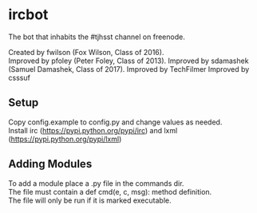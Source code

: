 ircbot
======

The bot that inhabits the #tjhsst channel on freenode.

Created by fwilson (Fox Wilson, Class of 2016).  
Improved by pfoley (Peter Foley, Class of 2013).
Improved by sdamashek (Samuel Damashek, Class of 2017).
Improved by TechFilmer
Improved by csssuf

Setup
-----
Copy config.example to config.py and change values as needed.  
Install irc (https://pypi.python.org/pypi/irc) and lxml (https://pypi.python.org/pypi/lxml)

Adding Modules
--------------
To add a module place a <mod>.py file in the commands dir.  
The file must contain a def cmd(e, c, msg): method definition.  
The file will only be run if it is marked executable.
